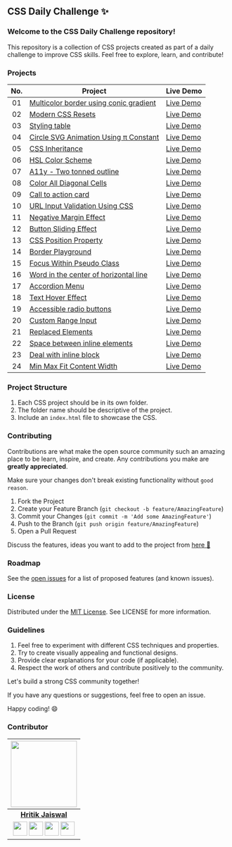 ## CSS Daily Challenge ✨

### Welcome to the CSS Daily Challenge repository!

This repository is a collection of CSS projects created as part of a daily challenge to improve CSS skills. Feel free to explore, learn, and contribute!

### Projects

|  No.  | Project                                                                                                                     | Live Demo                                                                         |
| :-: | --------------------------------------------------------------------------------------------------------------------------- | --------------------------------------------------------------------------------- |
| 01  | [Multicolor border using conic gradient](https://github.com/hritik5102/CSS-Daily-Challenge/tree/main/01-multicolor-border-using-conic-gradient)                             | [Live Demo](https://codepen.io/HritikDj/pen/XWLNjPB)               |
| 02  | [Modern CSS Resets](https://github.com/hritik5102/CSS-Daily-Challenge/tree/main/02-modern-css-resets)                             | [Live Demo](https://codepen.io/HritikDj/pen/XWLNjPB)               |
| 03  | [Styling table](https://github.com/hritik5102/CSS-Daily-Challenge/tree/main/03-styling-table)                             | [Live Demo](https://codepen.io/HritikDj/pen/OJYRxGp)               |
| 04  | [Circle SVG Animation Using π Constant](https://github.com/hritik5102/CSS-Daily-Challenge/tree/main/02-modern-css-resets)                             | [Live Demo](https://codepen.io/HritikDj/pen/yLWExyK)               |
| 05  | [CSS Inheritance](https://github.com/hritik5102/CSS-Daily-Challenge/tree/main/05-css-inheritance)                             | [Live Demo](https://codepen.io/HritikDj/pen/jOgZQoa)               |
| 06  | [HSL Color Scheme](https://github.com/hritik5102/CSS-Daily-Challenge/tree/main/06-hsl-color-scheme)                             | [Live Demo](https://codepen.io/HritikDj/pen/OJeJzYy)               |
| 07  | [A11y - Two tonned outline](https://github.com/hritik5102/CSS-Daily-Challenge/tree/main/07-two-tonned-outline-a11y)                             | [Live Demo](https://codepen.io/HritikDj/pen/KKJRpbV)               |
| 08  | [Color All Diagonal Cells](https://github.com/hritik5102/CSS-Daily-Challenge/tree/main/08-color-all-diagonal-cells)                             | [Live Demo](https://codepen.io/HritikDj/pen/ZErmMxd)               |
| 09  | [Call to action card](https://github.com/hritik5102/CSS-Daily-Challenge/tree/main/09-call-to-action-card)                             | [Live Demo](https://codepen.io/HritikDj/pen/yLQyXQR)               |
| 10 | [URL Input Validation Using CSS](https://github.com/hritik5102/CSS-Daily-Challenge/tree/main/10-url-input-type-validation-using-css)                             | [Live Demo](https://codepen.io/HritikDj/pen/zYWWWWM)               |
| 11  | [Negative Margin Effect](https://github.com/hritik5102/CSS-Daily-Challenge/tree/main/11-negative-margin-effect)                             | [Live Demo](https://codepen.io/HritikDj/pen/JjQZjRj)               |
| 12  | [Button Sliding Effect](https://github.com/hritik5102/CSS-Daily-Challenge/tree/main/12-button-sliding-effect)                             | [Live Demo](https://codepen.io/HritikDj/pen/dydgbVQ)               |
| 13  | [CSS Position Property](https://github.com/hritik5102/CSS-Daily-Challenge/tree/main/13-css-position-property)                             | [Live Demo](https://codepen.io/HritikDj/pen/yLvqRPP)               |
| 14 | [Border Playground](https://github.com/hritik5102/CSS-Daily-Challenge/tree/main/14-border-playground)                             | [Live Demo](https://codepen.io/HritikDj/pen/xxvjgMJ)               |
| 15  | [Focus Within Pseudo Class](https://github.com/hritik5102/CSS-Daily-Challenge/tree/main/15-focus-within-pseudo-class)                             | [Live Demo](https://codepen.io/HritikDj/pen/mdMaPmV)               |
| 16  | [Word in the center of horizontal line](https://github.com/hritik5102/CSS-Daily-Challenge/tree/main/16-word-in-the-center-of-horizontal-line)                             | [Live Demo](https://codepen.io/HritikDj/pen/PoKVpzx)               |
| 17  | [Accordion Menu](https://github.com/hritik5102/CSS-Daily-Challenge/tree/main/17-accordion-menu)                             | [Live Demo](https://codepen.io/HritikDj/pen/PoQRGJN)               |
| 18  | [Text Hover Effect](https://github.com/hritik5102/CSS-Daily-Challenge/tree/main/18-hover-effect)                             | [Live Demo](https://codepen.io/HritikDj/pen/dyxLzxM)               |
| 19  | [Accessible radio buttons](https://github.com/hritik5102/CSS-Daily-Challenge/tree/main/19-accessible-radio-buttons)                             | [Live Demo](https://codepen.io/HritikDj/pen/vYoddxj)               |
| 20  | [Custom Range Input](https://github.com/hritik5102/CSS-Daily-Challenge/tree/main/20-custom-range-input)                             | [Live Demo](https://codepen.io/HritikDj/pen/eYqLyGv)               |
| 21  | [Replaced Elements](https://github.com/hritik5102/CSS-Daily-Challenge/tree/main/21-replaced-elements)                             | [Live Demo](https://codepen.io/HritikDj/pen/bGXQxRQ)               |
| 22  | [Space between inline elements](https://github.com/hritik5102/CSS-Daily-Challenge/tree/main/22-space-betweeen-inline-elements)                             | [Live Demo](https://codepen.io/HritikDj/pen/zYgXNMR)               |
| 23  | [Deal with inline block](https://github.com/hritik5102/CSS-Daily-Challenge/tree/main/23-deal-with-inline-block)                             | [Live Demo](https://codepen.io/HritikDj/pen/zYgXZRe)               |
| 24  | [Min Max Fit Content Width](https://github.com/hritik5102/CSS-Daily-Challenge/tree/main/24-min-max-fit-content-width)                             | [Live Demo](https://codepen.io/HritikDj/pen/qEWWzgN)              |


### Project Structure

1. Each CSS project should be in its own folder.
2. The folder name should be descriptive of the project.
3. Include an `index.html` file to showcase the CSS.

### Contributing

Contributions are what make the open source community such an amazing place to be learn, inspire, and create. Any contributions you make are **greatly appreciated**.

Make sure your changes don't break existing functionality without `good reason`.

1. Fork the Project
2. Create your Feature Branch (`git checkout -b feature/AmazingFeature`)
3. Commit your Changes (`git commit -m 'Add some AmazingFeature'`)
4. Push to the Branch (`git push origin feature/AmazingFeature`)
5. Open a Pull Request


Discuss the features, ideas you want to add to the project from [here 📌](https://github.com/hritik5102/CSS-Daily-Challenge/discussions)

### Roadmap

See the [open issues](https://github.com/hritik5102/CSS-Daily-Challenge/issues) for a list of proposed features (and known issues).

### License

Distributed under the [MIT License](LICENSE). See LICENSE for more information.

### Guidelines

1. Feel free to experiment with different CSS techniques and properties.
2. Try to create visually appealing and functional designs.
3. Provide clear explanations for your code (if applicable).
4. Respect the work of others and contribute positively to the community.

Let's build a strong CSS community together!

If you have any questions or suggestions, feel free to open an issue.

Happy coding! 😄

### Contributor

<p align="center">

|                                                                                                                                                                                                                   <a href="https://hritik5102.github.io/"><img src="https://avatars.githubusercontent.com/hritik5102" width="150px" height="150px" /></a>                                                                                                                                                                                                                    |
| :--------------------------------------------------------------------------------------------------------------------------------------------------------------------------------------------------------------------------------------------------------------------------------------------------------------------------------------------------------------------------------------------------------------------------------------------------------------------------------------------------------------------------------------------------------------------------: |
|                                                                                                                                                                                                                                                             **[Hritik Jaiswal](https://hritik5102.github.io/)**                                                                                                                                                                                                                                                              |
| <a href="https://twitter.com/imhritik_dj"><img src="https://i.ibb.co/kmgQVyW/twitter.png" width="32px" height="32px"></a> <a href="https://github.com/hritik5102"><img src="https://cdn.iconscout.com/icon/free/png-256/github-108-438008.png" width="32px" height="32px"></a> <a href="https://www.facebook.com/hritik.jaiswal.56808"><img src="https://i.ibb.co/zmYNW4p/facebook.png" width="32px" height="32px"></a> <a href="https://www.linkedin.com/in/hritik-jaiswal-22a136166/"><img src="https://i.ibb.co/Kx2GSrT/linkedin.png" width="32px" height="32px"></a> |
